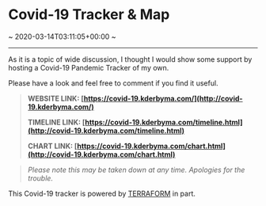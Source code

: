 # Covid-19 Tracker &#038; Map
~ 2020-03-14T03:11:05+00:00 ~
  
---

As it is a topic of wide discussion, I thought I would show some support by hosting a Covid-19 Pandemic Tracker of my own.

Please have a look and feel free to comment if you find it useful.

> **WEBSITE LINK: [https://covid-19.kderbyma.com/](http://covid-19.kderbyma.com/)**
> 
> **TIMELINE LINK: [https://covid-19.kderbyma.com/timeline.html](http://covid-19.kderbyma.com/timeline.html)**
> 
> **CHART LINK: [https://covid-19.kderbyma.com/chart.html](http://covid-19.kderbyma.com/chart.html)**  
>   
> 

> *Please note this may be taken down at any time. Apologies for the trouble.*
>   
> 

This Covid-19 tracker is powered by [TERRAFORM](https://www.terraformcorp.com/) in part.